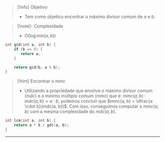 > [!info] Objetivo
> - Tem como objetico encontrar o máximo divisor comum de $a$ e $b$.

> [!note]- Complexidade
> - $O(\log min(a, b))$ 

```cpp
int gcd(int a, int b) {
    if (b == 0) {
       return a; 
    }

    return gcd(b, a % b);
}
```

> [!hint] Encontrar o mmc
> - Utilizando a propriedade que envolve o máximo divisor comum (mdc) e o mínimo múltiplo comum (mmc) que é: $mmc(a, b) \cdot mdc(a, b) = a \cdot b$, podemos concluir que $mmc(a, b) = \dfrac{a \cdot b}{mdc(a, b)}$. Com isso, conseguimos computar o $mmc(a, b)$ com a mesma complexidade do $mdc(a, b)$.

```cpp
int lcm(int a, int b) {
    return a * b / gdc(a, b);
}
```

---